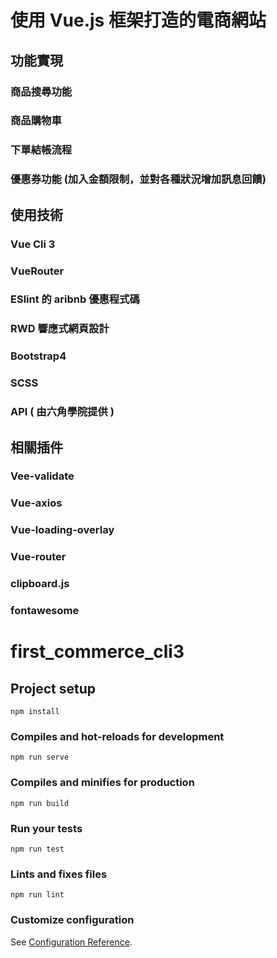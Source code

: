 # 使用 Vue.js 框架打造的電商網站

## 功能實現

### 商品搜尋功能
### 商品購物車
### 下單結帳流程
### 優惠券功能 (加入金額限制，並對各種狀況增加訊息回饋)

## 使用技術
### Vue Cli 3 
### VueRouter
### ESlint 的 aribnb 優惠程式碼
### RWD 響應式網頁設計
### Bootstrap4
### SCSS
### API ( 由六角學院提供 )

## 相關插件
### Vee-validate
### Vue-axios
### Vue-loading-overlay
### Vue-router
### clipboard.js
### fontawesome


# first_commerce_cli3

## Project setup
```
npm install
```

### Compiles and hot-reloads for development
```
npm run serve
```

### Compiles and minifies for production
```
npm run build
```

### Run your tests
```
npm run test
```

### Lints and fixes files
```
npm run lint
```

### Customize configuration
See [Configuration Reference](https://cli.vuejs.org/config/).
